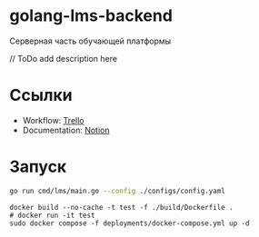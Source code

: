 # golang-lms-backend
Серверная часть обучающей платформы

// ToDo add description here

# Ссылки
- Workflow: [Trello](https://trello.com/b/6s2dfFx6/lms-backend)
- Documentation: [Notion](https://www.notion.so/Backend-docs-20a877f80e824dad962fecd948f20a2f)

# Запуск
```bash
go run cmd/lms/main.go --config ./configs/config.yaml
```

```shell
docker build --no-cache -t test -f ./build/Dockerfile .
# docker run -it test
sudo docker compose -f deployments/docker-compose.yml up -d
```